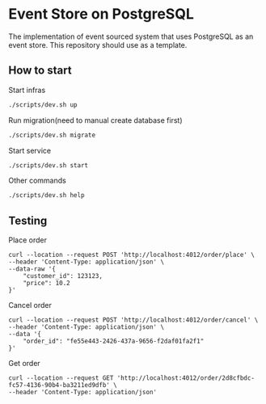 # Event Store on PostgreSQL

The implementation of event sourced system that uses PostgreSQL as an event store. This repository should use as a template.

## How to start

Start infras

```bash
./scripts/dev.sh up
```

Run migration(need to manual create database first)

```bash
./scripts/dev.sh migrate
```

Start service

```bash
./scripts/dev.sh start
```

Other commands

```bash
./scripts/dev.sh help
```

## Testing

Place order

```curl
curl --location --request POST 'http://localhost:4012/order/place' \
--header 'Content-Type: application/json' \
--data-raw '{
    "customer_id": 123123,
    "price": 10.2
}'
```

Cancel order

```curl
curl --location --request POST 'http://localhost:4012/order/cancel' \
--header 'Content-Type: application/json' \
--data '{
    "order_id": "fe55e443-2426-437a-9656-f2daf01fa2f1"
}'
```

Get order

```curl
curl --location --request GET 'http://localhost:4012/order/2d8cfbdc-fc57-4136-90b4-ba3211ed9dfb' \
--header 'Content-Type: application/json'
```